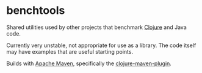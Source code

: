 # benchtools

Shared utilities used by other projects that benchmark
[Clojure](https://clojure.org/) and Java code.

Currently very unstable, not appropriate for use as a library.
The code itself may have examples that are useful starting 
points.

Builds with [Apache Maven](https://maven.apache.org/), 
specifically the 
[clojure-maven-plugin](https://github.com/talios/clojure-maven-plugin).

